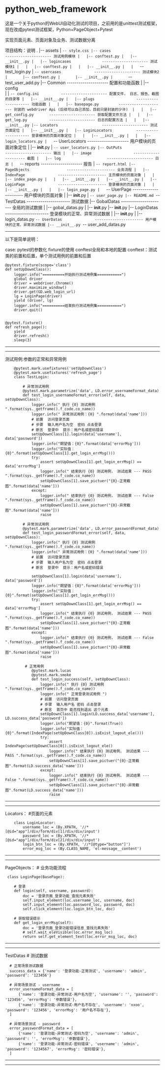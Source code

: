 # python_web_framework
这是一个关于python的WebUI自动化测试的项目，之前用的是unittest测试框架，现在改成pytest测试框架，Python+PageObject+Pytest

实现页面元素、页面对象及业务、测试数据分离

项目结构：说明
            .
            |-- assets
            |   `-- style.css
            |-- cases                       --------------------- 测试用例模块
            |   |-- conftest.py
            |   |-- __init__.py
            |   |-- logincases              --------------------- 测试模块1
            |   |   |-- conftest.py
            |   |   |-- __init__.py
            |   |   `-- test_login.py
            |   `-- usercases               --------------------- 测试模块2
            |       |-- conftest.py
            |       |-- __init__.py
            |       `-- test_user_add.py
            |-- Common                      --------------------- 配置和功能函数
            |   |-- config     
            |   |   `-- config.ini          --------------------- 配置文件， 日志、报告、截图的目录等
            |   |-- __init__.py
            |   |-- plugs                   --------------------- 功能函数
            |   |   |-- basepage.py         --------------------- 封装的 webdriver Api (后续可以自己添加，目前只是封装的少许) 
            |   |   |-- get_config.py       --------------------- 获取配置文件方法
            |   |   |-- get_log.py          --------------------- 日志的配置方法
            |   |   |-- __init__.py
            |-- Locators                    --------------------- 测试页面定位
            |   |-- __init__.py
            |   |-- LoginLocators           --------------------- 登录模块的页面对象定位
            |   |   |-- __init__.py
            |   |   |-- login_locators.py
            |   `-- UserLocators            --------------------- 用户模块的页面对象定位
            |       |-- __init__.py
            |       `-- user_locators.py
            |-- OutPuts                     --------------------- 输出
            |   |-- image                   --------------------- 截图
            |   |-- log                     --------------------- 日志
            |   `-- reports                 --------------------- 报告
            |       `-- report.html
            |-- PageObjects                 ---------------------- 业务流程
            |   |-- IndexPage               ---------------------- 主页模块的页面对象
            |   |   |-- index_page.py
            |   |   |-- __init__.py
            |   |-- __init__.py
            |   |-- LoginPage               ---------------------- 登录模块的页面对象
            |   |   |-- __init__.py
            |   |   |-- login_page.py
            |   `-- UserPage                ---------------------- 用户模块的页面对象
            |       |-- __init__.py
            |       `-- user_page.py
            |-- README.md
            `-- TestDatas                   ---------------------- 测试数据
                |-- GobalDatas              ---------------------- 全局的测试数据
                |   |-- gobal_datas.py
                |   |-- __init__.py
                |-- __init__.py
                |-- LoginDatas              ---------------------- 登录模块的正常、异常测试数据
                |   |-- __init__.py
                |   |-- login_datas.py
                `-- UserDatas               ---------------------- 用户模块的正常、异常测试数据
                    |-- __init__.py
                    `-- user_add_datas.py
        
--------------------------------------------------------------------------------------------------------------------------------------------------------------------------------------------------------------------------------------------------------------------------       

以下是简单说明：




case: pytest的参数化  fixture的使用  conftest全局和本地的配置
conftest：测试类的前置和后置，单个测试用例的前置和后置





    @pytest.fixture(scope='class')
    def setUpDownClass():
        logger.info("==========开始执行测试用例集===========")
        global driver
        driver = webdriver.Chrome()
        driver.maximize_window()
        driver.get(GD.web_login_url)
        lg = LoginPage(driver)
        yield (driver, lg)
        logger.info("==========结束执行测试用例集===========")
        driver.quit()


    @pytest.fixture()
    def refresh_page():
        yield
        driver.refresh()
        sleep(3)
-------------------------------------------------------------------------------------------------------------------------------------
-------------------------------------------------------------------------------------------------------------------------------------

测试用例:参数的正常和异常用例


        @pytest.mark.usefixtures('setUpDownClass')
        @pytest.mark.usefixtures('refresh_page')
        class TestLogin:

            # 异常测试用例
            @pytest.mark.parametrize('data', LD.error_usernameFormat_data)
            def test_login_usernameFormat_error(self, data, setUpDownClass):
                logger.info(" 执行 {0} 测试用例 ".format(sys._getframe().f_code.co_name))
                logger.info(" 异常测试用例：{0} ".format(data['name']))
                # 前置  访问登录页面
                # 步骤  输入用户名为空  密码 点击登录
                # 断言  登录中  提示：用户名或密码错误
                setUpDownClass[1].login(data['username'], data['password'])
                logger.info("期望值：{0}".format(data['errorMsg']))
                logger.info("实际值：{0}".format(setUpDownClass[1].get_login_errMsg()))
                try:
                    assert setUpDownClass[1].get_login_errMsg() == data['errorMsg']
                    logger.info(" 结束执行 {0} 测试用例， 测试结果 --- PASS ".format(sys._getframe().f_code.co_name))
                    setUpDownClass[1].save_pictuer("{0}-正常截图".format(data['name']))
                except:
                    logger.info(" 结束执行 {0} 测试用例， 测试结果 --- False ".format(sys._getframe().f_code.co_name))
                    setUpDownClass[1].save_pictuer("{0}-异常截图".format(data['name']))
                    raise

            # 异常测试用例
            @pytest.mark.parametrize('data', LD.error_passwordFormat_data)
            def test_login_passwordFormat_error(self, data, setUpDownClass):
                logger.info(" 执行 {0} 测试用例 ".format(sys._getframe().f_code.co_name))
                logger.info(" 异常测试用例：{0} ".format(data['name']))
                # 前置  访问登录页面
                # 步骤  输入用户名为空  密码 点击登录
                # 断言  登录中  提示：用户名或密码错误

                setUpDownClass[1].login(data['username'], data['password'])
                logger.info("期望值：{0}".format(data['errorMsg']))
                logger.info("实际值：{0}".format(setUpDownClass[1].get_login_errMsg()))
                try:
                    assert setUpDownClass[1].get_login_errMsg() == data['errorMsg']
                    logger.info(" 结束执行 {0} 测试用例， 测试结果 --- PASS ".format(sys._getframe().f_code.co_name))
                    setUpDownClass[1].save_pictuer("{0}-正常截图".format(data['name']))
                except:
                    logger.info(" 结束执行 {0} 测试用例， 测试结果 --- False ".format(sys._getframe().f_code.co_name))
                    setUpDownClass[1].save_pictuer("{0}-异常截图".format(data['name']))
                    raise

             # 正常用例
                @pytest.mark.lucas
                @pytest.mark.smoke
                def test_login_success(self, setUpDownClass):
                    logger.info(" 执行 {0} 测试用例 ".format(sys._getframe().f_code.co_name))
                    logger.info(" 正常登录测试用例 ")
                    # 前置  访问登录页面
                    # 步骤  输入用户名 密码 点击登录
                    # 断言  首页中 能否找到退出 这个元素
                    setUpDownClass[1].login(LD.success_data['username'], LD.success_data['password'])
                    logger.info("期望值：{0}".format(True))
                    logger.info("实际值：{0}".format(IndexPage(setUpDownClass[0]).isExist_logout_ele()))
                    try:
                        assert IndexPage(setUpDownClass[0]).isExist_logout_ele()
                        logger.info(" 结束执行 {0} 测试用例， 测试结果 --- PASS ".format(sys._getframe().f_code.co_name))
                        setUpDownClass[1].save_pictuer("{0}-正常截图".format(LD.success_data['name']))
                    except:
                        logger.info(" 结束执行 {0} 测试用例， 测试结果 --- False ".format(sys._getframe().f_code.co_name))
                        setUpDownClass[1].save_pictuer("{0}-异常截图".format(LD.success_data['name']))
                        raise
-------------------------------------------------------------------------------------------------------------------------------------
-------------------------------------------------------------------------------------------------------------------------------------
 Locators：
        #页面的元素
        
        
        class LoginLocator:
            username_loc = (By.XPATH, '//*[@id="app"]/div/form/div[1]/div/div/input')
            password_loc = (By.XPATH, '//*[@id="app"]/div/form/div[2]/div/div/input')
            login_btn_loc = (By.XPATH, '//*[@type="button"]')
            error_msg_loc = (By.CLASS_NAME, 'el-message__content')
            
 -------------------------------------------------------------------------------------------------------------------------------------
 -------------------------------------------------------------------------------------------------------------------------------------
 PageObjects：
      # 业务功能流程
      
      
     class LoginPage(BasePage):

        # 登录
        def login(self, username, password):
            doc = '登录页面_登录功能_查找元素失败'
            self.input_element(loc.username_loc, username, doc)
            self.input_element(loc.password_loc, password, doc)
            self.click_element(loc.login_btn_loc, doc)

        # 获取错误提示
        def get_login_errMsg(self):
            doc = '登录页面_登录功能错误信息_查找元素失败'
            # self.wait_eleVisible(loc.error_msg_loc)
            return self.get_element_text(loc.error_msg_loc, doc)
-------------------------------------------------------------------------------------------------------------------------------------
-------------------------------------------------------------------------------------------------------------------------------------
TestDatas
     # 测试数据
     
     
      # 正常场景测试数据
      success_data = {'name': '登录功能-正常测试', 'username': 'admin', 'password': '123456'}

      # 异常场景测试 - username
      error_usernameFormat_data = [
          {'name': '登录功能-异常测试-用户名为空', 'username': '', 'password': '123456', 'errorMsg': '参数错误'},
          {'name': '登录功能-异常测试-用户名不存在', 'username': 'xxoo', 'password': '123456', 'errorMsg': '用户名不存在'},
      ]

      # 异常场景测试 - password
      error_passwordFormat_data = [
          {'name': '登录功能-异常测试-密码为空', 'username': 'admin', 'password': '', 'errorMsg': '参数错误'},
          {'name': '登录功能-异常测试-密码错误', 'username': 'admin', 'password': '1234567', 'errorMsg': '密码错误'},
      ] 
-------------------------------------------------------------------------------------------------------------------------------------
-------------------------------------------------------------------------------------------------------------------------------------
